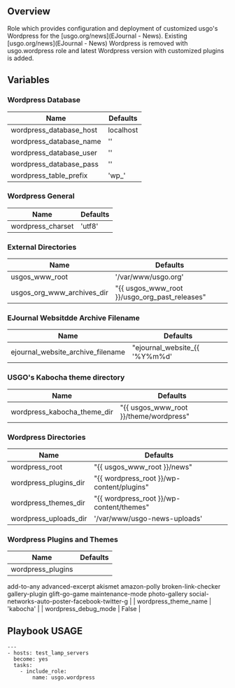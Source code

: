 ## Overview
Role which provides configuration and deployment of customized usgo's
Wordpress for the [usgo.org/news](EJournal - News). Existing [usgo.org/news](EJournal - News)
Wordpress is removed with usgo.wordpress role and latest Wordpress version with customized plugins
is added.

## Variables
### Wordpress Database

| Name | Defaults |
| ---- | -------- |
| wordpress_database_host | localhost |
| wordpress_database_name |  '' |
| wordpress_database_user |  '' |
| wordpress_database_pass |  '' |
| wordpress_table_prefix |  'wp_' |

### Wordpress General
| Name | Defaults |
| ---- | -------- |
| wordpress_charset |  'utf8' |

### External Directories
| Name | Defaults |
| ---- | -------- |
| usgos_www_root |  '/var/www/usgo.org' |
| usgos_org_www_archives_dir |  "{{ usgos_www_root }}/usgo_org_past_releases" |

### EJournal Websitdde Archive Filename
| Name | Defaults |
| ---- | -------- |
| ejournal_website_archive_filename |  "ejournal_website_{{ '%Y%m%d' | strftime(ansible_date_time.epoch) }}.bac.tar.gz" |

### USGO's Kabocha theme directory
| Name | Defaults |
| ---- | -------- |
| wordpress_kabocha_theme_dir |  "{{ usgos_www_root }}/theme/wordpress" |

### Wordpress Directories
| Name | Defaults |
| ---- | -------- |
| wordpress_root |  "{{ usgos_www_root }}/news" |
| wordpress_plugins_dir |  "{{ wordpress_root }}/wp-content/plugins" |
| wordpress_themes_dir |  "{{ wordpress_root }}/wp-content/themes" |
| wordpress_uploads_dir |  '/var/www/usgo-news-uploads' |

### Wordpress Plugins and Themes
| Name | Defaults |
| ---- | -------- |
| wordpress_plugins |
add-to-any
advanced-excerpt
akismet
amazon-polly
broken-link-checker
gallery-plugin
glift-go-game
maintenance-mode
photo-gallery
social-networks-auto-poster-facebook-twitter-g |
| wordpress_theme_name |  'kabocha' |
| wordpress_debug_mode |  False |

## Playbook USAGE
```
---
- hosts: test_lamp_servers
  become: yes 
  tasks:
    - include_role:
        name: usgo.wordpress
```
